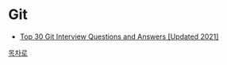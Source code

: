 # Git
* [Top 30 Git Interview Questions and Answers [Updated 2021]](https://github.com/smpark1020/tech-interview/tree/master/Git/Top%2030%20Git%20Interview%20Questions%20and%20Answers%20%5BUpdated%202021%5D#top-30-git-interview-questions-and-answers-updated-2021)

[목차로](https://github.com/smpark1020/tech-interview#%EB%AA%A9%EC%B0%A8)
